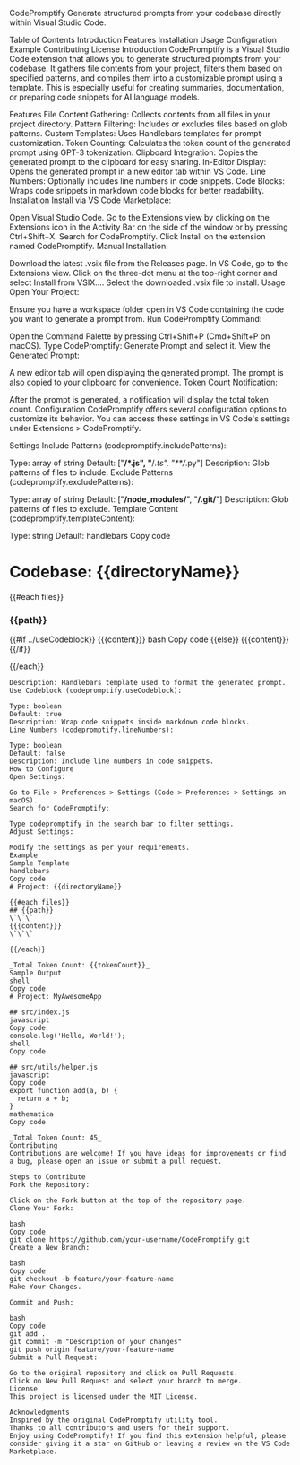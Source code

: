 CodePromptify
Generate structured prompts from your codebase directly within Visual Studio Code.

Table of Contents
Introduction
Features
Installation
Usage
Configuration
Example
Contributing
License
Introduction
CodePromptify is a Visual Studio Code extension that allows you to generate structured prompts from your codebase. It gathers file contents from your project, filters them based on specified patterns, and compiles them into a customizable prompt using a template. This is especially useful for creating summaries, documentation, or preparing code snippets for AI language models.

Features
File Content Gathering: Collects contents from all files in your project directory.
Pattern Filtering: Includes or excludes files based on glob patterns.
Custom Templates: Uses Handlebars templates for prompt customization.
Token Counting: Calculates the token count of the generated prompt using GPT-3 tokenization.
Clipboard Integration: Copies the generated prompt to the clipboard for easy sharing.
In-Editor Display: Opens the generated prompt in a new editor tab within VS Code.
Line Numbers: Optionally includes line numbers in code snippets.
Code Blocks: Wraps code snippets in markdown code blocks for better readability.
Installation
Install via VS Code Marketplace:

Open Visual Studio Code.
Go to the Extensions view by clicking on the Extensions icon in the Activity Bar on the side of the window or by pressing Ctrl+Shift+X.
Search for CodePromptify.
Click Install on the extension named CodePromptify.
Manual Installation:

Download the latest .vsix file from the Releases page.
In VS Code, go to the Extensions view.
Click on the three-dot menu at the top-right corner and select Install from VSIX....
Select the downloaded .vsix file to install.
Usage
Open Your Project:

Ensure you have a workspace folder open in VS Code containing the code you want to generate a prompt from.
Run CodePromptify Command:

Open the Command Palette by pressing Ctrl+Shift+P (Cmd+Shift+P on macOS).
Type CodePromptify: Generate Prompt and select it.
View the Generated Prompt:

A new editor tab will open displaying the generated prompt.
The prompt is also copied to your clipboard for convenience.
Token Count Notification:

After the prompt is generated, a notification will display the total token count.
Configuration
CodePromptify offers several configuration options to customize its behavior. You can access these settings in VS Code's settings under Extensions > CodePromptify.

Settings
Include Patterns (codepromptify.includePatterns):

Type: array of string
Default: ["**/*.js", "**/*.ts", "**/*.py"]
Description: Glob patterns of files to include.
Exclude Patterns (codepromptify.excludePatterns):

Type: array of string
Default: ["**/node_modules/**", "**/.git/**"]
Description: Glob patterns of files to exclude.
Template Content (codepromptify.templateContent):

Type: string
Default:
handlebars
Copy code
# Codebase: {{directoryName}}

{{#each files}}
### {{path}}
{{#if ../useCodeblock}}
{{{content}}}
bash
Copy code
{{else}}
{{{content}}}
{{/if}}

{{/each}}
```
Description: Handlebars template used to format the generated prompt.
Use Codeblock (codepromptify.useCodeblock):

Type: boolean
Default: true
Description: Wrap code snippets inside markdown code blocks.
Line Numbers (codepromptify.lineNumbers):

Type: boolean
Default: false
Description: Include line numbers in code snippets.
How to Configure
Open Settings:

Go to File > Preferences > Settings (Code > Preferences > Settings on macOS).
Search for CodePromptify:

Type codepromptify in the search bar to filter settings.
Adjust Settings:

Modify the settings as per your requirements.
Example
Sample Template
handlebars
Copy code
# Project: {{directoryName}}

{{#each files}}
## {{path}}
\`\`\`
{{{content}}}
\`\`\`

{{/each}}

_Total Token Count: {{tokenCount}}_
Sample Output
shell
Copy code
# Project: MyAwesomeApp

## src/index.js
javascript
Copy code
console.log('Hello, World!');
shell
Copy code

## src/utils/helper.js
javascript
Copy code
export function add(a, b) {
  return a + b;
}
mathematica
Copy code

_Total Token Count: 45_
Contributing
Contributions are welcome! If you have ideas for improvements or find a bug, please open an issue or submit a pull request.

Steps to Contribute
Fork the Repository:

Click on the Fork button at the top of the repository page.
Clone Your Fork:

bash
Copy code
git clone https://github.com/your-username/CodePromptify.git
Create a New Branch:

bash
Copy code
git checkout -b feature/your-feature-name
Make Your Changes.

Commit and Push:

bash
Copy code
git add .
git commit -m "Description of your changes"
git push origin feature/your-feature-name
Submit a Pull Request:

Go to the original repository and click on Pull Requests.
Click on New Pull Request and select your branch to merge.
License
This project is licensed under the MIT License.

Acknowledgments
Inspired by the original CodePromptify utility tool.
Thanks to all contributors and users for their support.
Enjoy using CodePromptify! If you find this extension helpful, please consider giving it a star on GitHub or leaving a review on the VS Code Marketplace.